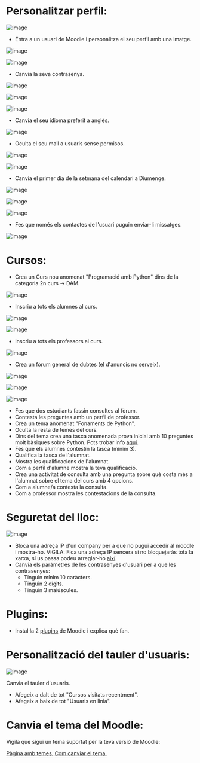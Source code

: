 # Personalitzar perfil:

![image](https://user-images.githubusercontent.com/110727546/207070729-91000a9b-782a-43ed-8f50-344d9db3ad3f.png)

- Entra a un usuari de Moodle i personalitza el seu perfil amb una imatge.

![image](https://user-images.githubusercontent.com/114162341/213228425-5bd58ce6-0e09-4a4a-a3ad-a2bcc8a1203a.png)

![image](https://user-images.githubusercontent.com/114162341/213228520-aee7839b-4514-4d8f-a9a3-4e2e1ab8a238.png)

- Canvia la seva contrasenya.

![image](https://user-images.githubusercontent.com/114162341/213228783-23d277ab-5aff-4266-a766-ebd2a91d7e49.png)

![image](https://user-images.githubusercontent.com/114162341/213229280-6f52d1b2-5329-41ee-9c55-743b31b1abe1.png)

![image](https://user-images.githubusercontent.com/114162341/213229346-de1d9a85-1622-4d51-b888-95c5e92c73e2.png)


- Canvia el seu idioma preferit a anglès.

![image](https://user-images.githubusercontent.com/114162341/213229544-ce4b45eb-442a-429b-a191-044e41276468.png)


- Oculta el seu mail a usuaris sense permisos.

![image](https://user-images.githubusercontent.com/114162341/213229902-4fb4c59f-0356-4292-bcda-dc703d323a86.png)


![image](https://user-images.githubusercontent.com/114162341/213229831-0bc518ad-4c1d-4b4b-be3a-f6bd443fb1dc.png)


- Canvia el primer dia de la setmana del calendari a Diumenge.

![image](https://user-images.githubusercontent.com/114162341/213230269-880effbe-a6e4-4223-b199-a70ab877bbf3.png)

![image](https://user-images.githubusercontent.com/114162341/213230340-fb5ee9cb-d855-4c93-8b59-1f9ed044b7ee.png)

![image](https://user-images.githubusercontent.com/114162341/213230469-df785fa3-8ba1-4739-9bc0-9892b0f1a243.png)


- Fes que només els contactes de l'usuari puguin enviar-li missatges.

![image](https://user-images.githubusercontent.com/114162341/213230660-fc2ca47f-6934-475d-b7eb-1b8a5f121727.png)


# Cursos:

- Crea un Curs nou anomenat "Programació amb Python" dins de la categoria 2n curs -> DAM.

![image](https://user-images.githubusercontent.com/114162341/213231912-c2809425-9de2-466c-ad5b-6253891cadb1.png)


- Inscriu a tots els alumnes al curs.

![image](https://user-images.githubusercontent.com/114162341/213232493-e7ca8cb5-907d-4595-8f09-57cbaf6c9403.png)

![image](https://user-images.githubusercontent.com/114162341/213232586-3a10a6c6-8f82-460d-8946-83a4be36d627.png)


- Inscriu a tots els professors al curs.

![image](https://user-images.githubusercontent.com/114162341/213232743-b37b18a4-e314-490c-afaf-7f47e72a1be8.png)


- Crea un fòrum general de dubtes (el d'anuncis no serveix).

![image](https://user-images.githubusercontent.com/114162341/213233244-04786292-8f3c-40b5-be27-e4b2be0ab4d4.png)

![image](https://user-images.githubusercontent.com/114162341/213233395-b0623e93-e277-467a-932c-95cef1d6cbb5.png)

![image](https://user-images.githubusercontent.com/114162341/213233862-b9cd8cfe-9b42-48e3-a537-617fda0d1704.png)


- Fes que dos estudiants fassin consultes al fòrum.
- Contesta les preguntes amb un perfil de professor.
- Crea un tema anomenat "Fonaments de Python".
- Oculta la resta de temes del curs.
- Dins del tema crea una tasca anomenada prova inicial amb 10 preguntes molt bàsiques sobre Python. Pots trobar info [aqui](https://www.w3schools.com/python/).
- Fes que els alumnes contestin la tasca (mínim 3).
- Qualifica la tasca de l'alumnat.
- Mostra les qualificacions de l'alumnat.
- Com a perfil d'alumne mostra la teva qualificació.
- Crea una activitat de consulta amb una pregunta sobre què costa més a l'alumnat sobre el tema del curs amb 4 opcions.
- Com a alumne/a contesta la consulta.
- Com a professor mostra les contestacions de la consulta.

# Seguretat del lloc:

![image](https://user-images.githubusercontent.com/110727546/207085138-c3cbcb81-edee-45a1-8b11-daf20093e56d.png)


- Bloca una adreça IP d'un company per a que no pugui accedir al moodle i mostra-ho. VIGILA: Fica una adreça IP sencera si no bloquejaràs tota la xarxa, si us passa podeu arreglar-ho [així](https://moodle.org/mod/forum/discuss.php?d=323745).
- Canvia els paràmetres de les contrasenyes d'usuari per a que les contrasenyes:
  - Tinguin mínim 10 caràcters.
  - Tinguin 2 dígits.
  - Tinguin 3 maiúscules.

# Plugins:

- Instal·la 2 [plugins](https://moodle.org/plugins/) de Moodle i explica què fan.

# Personalització del tauler d'usuaris:

![image](https://user-images.githubusercontent.com/110727546/207088651-6131a2b1-20c7-4a9f-b50a-317295ce70f1.png)

Canvia el tauler d'usuaris.

- Afegeix a dalt de tot "Cursos visitats recentment".
- Afegeix a baix de tot "Usuaris en línia".

# Canvia el tema del Moodle:

Vigila que sigui un tema suportat per la teva versió de Moodle:

[Pàgina amb temes.](https://moodle.org/plugins/browse.php?list=category&id=3)
[Com canviar el tema.](https://docs.moodle.org/24/en/Installing_a_new_theme)

